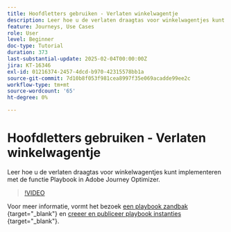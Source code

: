 ```yaml
---
title: Hoofdletters gebruiken - Verlaten winkelwagentje
description: Leer hoe u de verlaten draagtas voor winkelwagentjes kunt implementeren met de functie Playbook in Adobe Journey Optimizer (AJO).
feature: Journeys, Use Cases
role: User
level: Beginner
doc-type: Tutorial
duration: 373
last-substantial-update: 2025-02-04T00:00:00Z
jira: KT-16346
exl-id: 01216374-2457-4dcd-b970-42315578bb1a
source-git-commit: 7d10b8f053f981cea8997f35e069acadde99ee2c
workflow-type: tm+mt
source-wordcount: '65'
ht-degree: 0%

---
```


# Hoofdletters gebruiken - Verlaten winkelwagentje

Leer hoe u de verlaten draagtas voor winkelwagentjes kunt implementeren met de functie Playbook in Adobe Journey Optimizer.

>[!VIDEO](https://video.tv.adobe.com/v/3443964/?learn=on&enablevpops)

Voor meer informatie, vormt het bezoek [ een playbook zandbak ](https://experienceleague.adobe.com/en/docs/platform-learn/tutorials/use-case-playbooks/configure-a-playbook-sandbox){target="_blank"} en [ creeer en publiceer playbook instanties ](https://experienceleague.adobe.com/en/docs/platform-learn/tutorials/use-case-playbooks/create-and-publish-a-playbook-instance){target="_blank"}.
